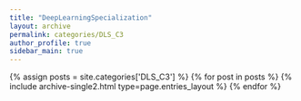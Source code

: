 ```yaml
---
title: "DeepLearningSpecialization"
layout: archive
permalink: categories/DLS_C3
author_profile: true
sidebar_main: true
---
```



{% assign posts = site.categories['DLS_C3'] %}
{% for post in posts %} {% include archive-single2.html type=page.entries_layout %} {% endfor %}